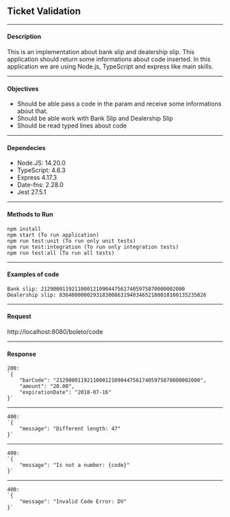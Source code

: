 ## Ticket Validation
---
#### Description
This is an implementation about bank slip and dealership slip. This application should return some informations about code inserted. In this application we are using Node.js, TypeScript and express like main skills.

---
#### Objectives
- Should be able pass a code in the param and receive some informations about that.
- Should be able work with Bank Slip and Dealership Slip
- Should be read typed lines about code

---
#### Dependecies
- Node.JS:  14.20.0
- TypeScript: 4.6.3
- Express 4.17.3
- Date-fns: 2.28.0
- Jest 27.5.1

---
#### Methods to Run
	npm install
	npm start (To run application)
	npm run test:unit (To run only unit tests)
	npm run test:integration (To run only integration tests)
	npm run test:all (To run all tests)

---
#### Examples of code
	Bank slip: 21290001192110001210904475617405975870000002000
	Dealership slip: 836400000029318300863194034652180018100135235826

---
#### Request
http://localhost:8080/boleto/code

---
#### Response
	200:
	`{
		"barCode": "21290001192110001210904475617405975870000002000",
		"amount": "20.00",
		"expirationDate": "2018-07-16"
	}`
---
	400:
	`{
		"message": "Different length: 47"
	}`
---
	400:
	`{
		"message": "Is not a number: {code}"
	}`
---
	400:
	`{
		"message": "Invalid Code Error: DV"
	}`